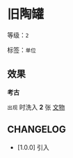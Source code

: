 # 旧陶罐

等级：`2`

标签：`单位`

## 效果

**考古**

`出现` 时洗入 **2** 张 [文物](../卡牌组/文物.md)

## CHANGELOG

- [1.0.0] 引入
